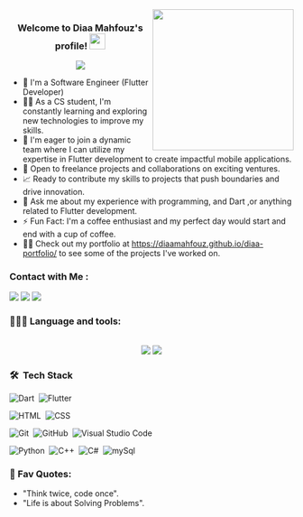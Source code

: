 
<img width="250" align="right" src="https://c.tenor.com/_DOBjnGspYAAAAAM/code-coding.gif">

<h3 align="center">
  Welcome to Diaa Mahfouz's profile!
  <img src="https://media.giphy.com/media/hvRJCLFzcasrR4ia7z/giphy.gif" width="28">
</h3>

<!-- Typing SVG by DenverCoder1 - https://github.com/DenverCoder1/readme-typing-svg -->
<p align="center">
  <a href="https://github.com/DenverCoder1/readme-typing-svg"><img src="https://readme-typing-svg.herokuapp.com/?lines=Flutter%20developer;Always%20learning%20new%20things&font=Fira%20Code&center=true&width=440&height=45&color=f75c7e&vCenter=true&size=22"></a>
</p> 

- 🏢 I'm a Software Engineer (Flutter Developer) 
- 👨‍💻 As a CS student, I'm constantly learning and exploring new technologies to improve my skills.
- 🚀 I'm eager to join a dynamic team where I can utilize my expertise in Flutter development to create impactful mobile applications.
- 💼 Open to freelance projects and collaborations on exciting ventures.
- 📈 Ready to contribute my skills to projects that push boundaries and drive innovation.
- 💬 Ask me about my experience with programming, and Dart ,or anything related to Flutter development.
- ⚡ Fun Fact: I'm a coffee enthusiast and my perfect day would start and end with a cup of coffee.
- 👨‍💻 Check out my portfolio at https://diaamahfouz.github.io/diaa-portfolio/ to see some of the projects I've worked on.


### Contact with Me :

<a href="https://www.linkedin.com/in/diaa-mahfouz-bb911b25b" target="_blank"><img src="https://img.shields.io/badge/-Diaa%20Mahfouz-0077B5?style=for-the-badge&logo=Linkedin&logoColor=white"/></a>
<a href="https://wa.me/+201012819721" target="_blank"><img src="https://img.shields.io/badge/-Diaa%20Mahfouz-0077B5?style=for-the-badge&logo=Whatsapp&logoColor=white"/></a>
<a href="https://bio.link/diaamahf" target="_blank"><img src="https://img.shields.io/badge/-Diaa%20Mahfouz-0077B5?style=for-the-badge&logo=Links&logoColor=white"/></a>
### 👨🏻‍💻 Language and tools:
 <br>

<div align="center">
    <img src="https://skillicons.dev/icons?i=flutter,dart,firebase,git,github" />
    <img src="https://skillicons.dev/icons?i=androidstudio,vscode,figma,xd,postman" /><br>
</div> 

### 🛠 &nbsp;Tech Stack

![Dart](https://img.shields.io/badge/-Dart-05122A?style=flat&logo=Dart&logoColor=1572B6)&nbsp;
![Flutter](https://img.shields.io/badge/-Flutter-05122A?style=flat&logo=Flutter&logoColor=1572B6)&nbsp;

![HTML](https://img.shields.io/badge/-HTML-05122A?style=flat&logo=HTML5)&nbsp;
![CSS](https://img.shields.io/badge/-CSS-05122A?style=flat&logo=CSS3&logoColor=1572B6)&nbsp;

![Git](https://img.shields.io/badge/-Git-05122A?style=flat&logo=git)&nbsp;
![GitHub](https://img.shields.io/badge/-GitHub-05122A?style=flat&logo=github)&nbsp;
![Visual Studio Code](https://img.shields.io/badge/-Visual%20Studio%20Code-05122A?style=flat&logo=visual-studio-code&logoColor=007ACC)&nbsp;

![Python](https://img.shields.io/badge/-Python%20-05122A?style=flat&logo=python)&nbsp;
![C++](https://img.shields.io/badge/-C++%20-05122A?style=flat&logo=C++)&nbsp;
![C#](https://img.shields.io/badge/-sharp%20-05122A?style=flat&logo=C#)&nbsp;
![mySql](https://img.shields.io/badge/-mysql%20-05122A?style=flat&logo=mysql)&nbsp;


### 💎 Fav Quotes: 
- "Think twice, code once". 
- "Life is about Solving Problems".




